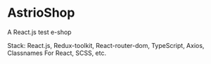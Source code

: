 # AstrioShop
A React.js test e-shop

Stack: React.js, Redux-toolkit, React-router-dom, TypeScript, Axios, Classnames For React,  SCSS, etc.
